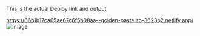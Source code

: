 This is the actual Deploy link and output

https://66b1b17ca65ae67c6f5b08aa--golden-pastelito-3623b2.netlify.app/
![image](https://github.com/user-attachments/assets/f848f934-f0f8-4897-b0db-17980fbf6c86)


